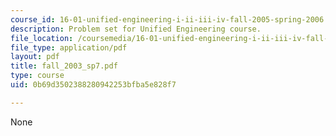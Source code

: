 ```yaml
---
course_id: 16-01-unified-engineering-i-ii-iii-iv-fall-2005-spring-2006
description: Problem set for Unified Engineering course.
file_location: /coursemedia/16-01-unified-engineering-i-ii-iii-iv-fall-2005-spring-2006/0b69d3502388280942253bfba5e828f7_fall_2003_sp7.pdf
file_type: application/pdf
layout: pdf
title: fall_2003_sp7.pdf
type: course
uid: 0b69d3502388280942253bfba5e828f7

---
```

None